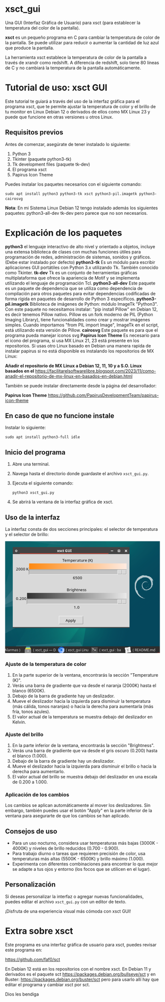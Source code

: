 # xsct_gui
Una GUI (Interfaz Gráfica de Usuario) para xsct (para establecer la temperatura del color de la pantalla).

**xsct** es un pequeño programa en C para cambiar la temperatura de color de la pantalla. Se puede utilizar para reducir o aumentar la cantidad de luz azul que produce la pantalla.

La herramienta xsct establece la temperatura de color de la pantalla a través de xrandr como redshift. A diferencia de redshift, solo tiene 80 líneas de C y no cambiará la temperatura de la pantalla automáticamente.

# Tutorial de uso: xsct GUI

Este tutorial te guiará a través del uso de la interfaz gráfica para el programa xsct, que te permite ajustar la temperatura de color y el brillo de tu monitor en Linux Debian 12 o derivados de ellos como MX Linux 23 y puede que funcione en otras versiones u otros Linux.

## Requisitos previos

Antes de comenzar, asegúrate de tener instalado lo siguiente:

1. Python 3
2. Tkinter (paquete python3-tk)
3. Tk development files (paquete tk-dev)
4. El programa xsct
5. Papirus Icon Theme

Puedes instalar los paquetes necesarios con el siguiente comando:

```
sudo apt install python3 python3-tk xsct python3-pil.imagetk python3-cairosvg
```

**Nota**: En mi Sistema Linux Debian 12 tengo instalado además los siguientes paquetes: python3-all-dev tk-dev pero parece que no son necesarios.

# Explicación de los paquetes

**python3** el lenguaje interactivo de alto nivel y orientado a objetos, incluye una extensa biblioteca de clases con muchas funciones útiles para programación de redes, administración de sistemas, sonidos y gráficos. (Debe estar instalado por defecto)
**python3-tk** Es un módulo para escribir aplicaciones GUI portátiles con Python 3.x utilizando Tk. También conocido como Tkinter.
**tk-dev** Tk es un conjunto de herramientas gráficas multiplataforma que ofrece la apariencia de Motif y se implementa utilizando el lenguaje de programación Tcl.
**python3-all-dev** Este paquete es un paquete de dependencia que se utiliza como dependencia de compilación para otros
paquetes para evitar dependencias codificadas de forma rígida en paquetes de desarrollo de Python 3 específicos.
**python3-pil.imagetk** Biblioteca de imágenes de Python: módulo ImageTk "Python3". Con este paquete no necesitamos instalar: "pip install Pillow" en Debian 12, es decir tenemos Pillow nativo. Pillow es un fork moderno de PIL (Python Imaging Library), tiene funcionalidades como crear y mostrar imágenes simples. Cuando importamos "from PIL import Image", ImageTk en el script, está utilizando esta versión de Pillow.
**cairosvg** Este paquete es para que el programa pueda manejar iconos svg
**Papirus Icon Theme** Es necesario para el icono del programa, si usa MX Linux 21, 23 está presente en los repositorios. Si usas otro Linux basado en Debian una manera rapida de instalar papirus si no está disponible es instalando los repositorios de MX Linux:

**Añadir el repositorio de MX Linux a Debian 12, 11, 10 y a S.O. Linux basados en el**
https://facilitarelsoftwarelibre.blogspot.com/2023/11/como-anadir-el-repositorio-de-mx-linux-en-basados-en-debian.html

También se puede instalar directamente desde la página del desarrollador:

**Papirus Icon Theme**
https://github.com/PapirusDevelopmentTeam/papirus-icon-theme



## En caso de que no funcione instale
Instalar lo siguiente:
```
sudo apt install python3-full idle
```

## Inicio del programa

1. Abre una terminal.
2. Navega hasta el directorio donde guardaste el archivo `xsct_gui.py`.
3. Ejecuta el siguiente comando:

   ```
   python3 xsct_gui.py
   ```

4. Se abrirá la ventana de la interfaz gráfica de xsct.

## Uso de la interfaz

La interfaz consta de dos secciones principales: el selector de temperatura y el selector de brillo:

![](src/vx_images/01-xsct_guit-main-window.webp)

### Ajuste de la temperatura de color

1. En la parte superior de la ventana, encontrarás la sección "Temperature (K)".
2. Verás una barra de gradiente que va desde el naranja (2000K) hasta el blanco (6500K).
3. Debajo de la barra de gradiente hay un deslizador.
4. Mueve el deslizador hacia la izquierda para disminuir la temperatura (más cálida, tonos naranjas) o hacia la derecha para aumentarla (más fría, tonos azules).
5. El valor actual de la temperatura se muestra debajo del deslizador en Kelvin.

### Ajuste del brillo

1. En la parte inferior de la ventana, encontrarás la sección "Brightness".
2. Verás una barra de gradiente que va desde el gris oscuro (0.200) hasta el blanco (1.000).
3. Debajo de la barra de gradiente hay un deslizador.
4. Mueve el deslizador hacia la izquierda para disminuir el brillo o hacia la derecha para aumentarlo.
5. El valor actual del brillo se muestra debajo del deslizador en una escala de 0.200 a 1.000.

### Aplicación de los cambios

Los cambios se aplican automáticamente al mover los deslizadores. Sin embargo, también puedes usar el botón "Apply" en la parte inferior de la ventana para asegurarte de que los cambios se han aplicado.

## Consejos de uso

- Para un uso nocturno, considera usar temperaturas más bajas (3000K - 4000K) y niveles de brillo reducidos (0.700 - 0.900).
- Para trabajo diurno o tareas que requieren precisión de color, usa temperaturas más altas (5500K - 6500K) y brillo máximo (1.000).
- Experimenta con diferentes combinaciones para encontrar lo que mejor se adapte a tus ojos y entorno (los focos que se utilicen en el lugar).


## Personalización

Si deseas personalizar la interfaz o agregar nuevas funcionalidades, puedes editar el archivo `xsct_gui.py` con un editor de texto.

¡Disfruta de una experiencia visual más cómoda con xsct GUI!

# Extra sobre xsct

Este programa es una interfaz gráfica de usuario para xsct, puedes revisar este programa en: 

https://github.com/faf0/sct

En Debian 12 está en los repositorios con el nombre xsct. En Debian 11 y derivados es el paquete sct https://packages.debian.org/bullseye/sct y en Buster: https://packages.debian.org/buster/sct pero para usarlo allí hay que editar el programa y cambiar xsct por sct.

Dios les bendiga
